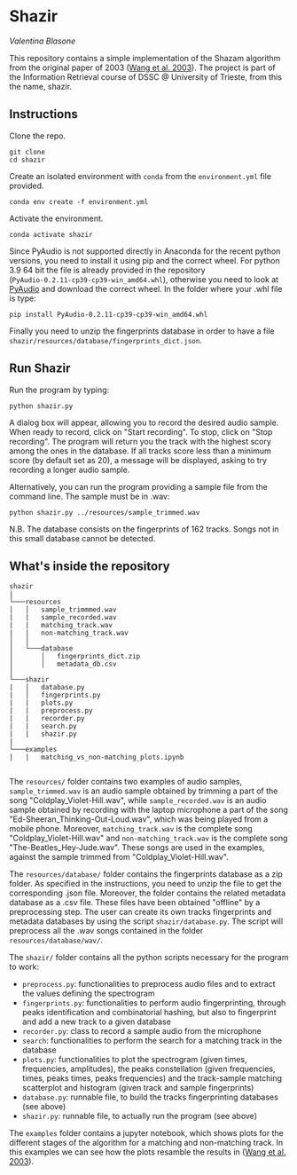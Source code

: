 Shazir
============
*Valentina Blasone*

This repository contains a simple implementation of the Shazam algorithm from the original paper of 2003 ([Wang et al. 2003](https://www.researchgate.net/publication/220723446_An_Industrial_Strength_Audio_Search_Algorithm)). The project is part of the Information Retrieval course of DSSC @ University of Trieste, from this the name, shazir.

Instructions
------------

Clone the repo.

    git clone 
    cd shazir

Create an isolated environment with `conda` from the `environment.yml` file provided.

    conda env create -f environment.yml

Activate the environment.

    conda activate shazir

Since PyAudio is not supported directly in Anaconda for the recent python versions, you need to install it using pip and the correct wheel. For python 3.9 64 bit the file is already provided in the repository (`PyAudio‑0.2.11‑cp39‑cp39‑win_amd64.whl`), otherwise you need to look at [PyAudio](https://www.lfd.uci.edu/~gohlke/pythonlibs/#pyaudio) and download the correct wheel. In the folder where your .whl file is type:

    pip install PyAudio‑0.2.11‑cp39‑cp39‑win_amd64.whl 
    
Finally you need to unzip the fingerprints database in order to have a file `shazir/resources/database/fingerprints_dict.json`.
   

Run Shazir
--------------------

Run the program by typing:
    
    python shazir.py

A dialog box will appear, allowing you to record the desired audio sample. When ready to record, click on "Start recording". To stop, click on "Stop recording". The program will return you the track with the highest scory among the ones in the database. If all tracks score less than a minimum score (by default set as 20), a message will be displayed, asking to try recording a longer audio sample.

Alternatively, you can run the program providing a sample file from the command line. The sample must be in .wav:

    python shazir.py ../resources/sample_trimmed.wav

N.B. The database consists on the fingerprints of 162 tracks. Songs not in this small database cannot be detected.


What's inside the repository
--------------------

```
shazir  
|
└───resources
│   │   sample_trimmmed.wav
|   |   sample_recorded.wav
|   |   matching_track.wav
|   |   non-matching_track.wav
│   │
│   └───database
│       │   fingerprints_dict.zip
│       │   metadata_db.csv
│   
└───shazir
|   │   database.py
|   │   fingerprints.py
|   |   plots.py
|   |   preprocess.py
|   |   recorder.py
|   |   search.py
|   |   shazir.py
|
└───examples
|   |   matching_vs_non-matching_plots.ipynb
    
```

The `resources/` folder contains two examples of audio samples, `sample_trimmed.wav` is an audio sample obtained by trimming a part of the song "Coldplay_Violet-Hill.wav",
while `sample_recorded.wav` is an audio sample obtained by recording with the laptop microphone a part of the song "Ed-Sheeran_Thinking-Out-Loud.wav", which was being played  from a mobile phone. Moreover, `matching_track.wav` is the complete song "Coldplay_Violet-Hill.wav" and `non-matching_track.wav` is the complete song "The-Beatles_Hey-Jude.wav". These songs are used in the examples, against the sample trimmed from "Coldplay_Violet-Hill.wav".

The `resources/database/` folder contains the fingerprints database as a zip folder. As specified in the instructions, you need to unzip the file to get the corresponding .json file. Moreover, the folder contains the related metadata database as a .csv file. These files have been obtained "offline" by a preprocessing step. The user can create its own tracks fingerprints and metadata databases by using the script `shazir/database.py`. The script will preprocess all the .wav songs contained in the folder `resources/database/wav/`.

The `shazir/` folder contains all the python scripts necessary for the program to work:

- `preprocess.py`: functionalities to preprocess audio files and to extract the values defining the spectrogram 
- `fingerprints.py`: functionalities to perform audio fingerprinting, through peaks identification and combinatorial hashing, but also to fingerprint and add a new track to a given database
- `recorder.py`: class to record a sample audio from the microphone
- `search`: functionalities to perform the search for a matching track in the database
- `plots.py`: functionalities to plot the spectrogram (given times, frequencies, amplitudes), the peaks constellation (given frequencies, times, peaks times, peaks frequencies) and the track-sample matching scatterplot and histogram (given track and sample fingerprints)
- `database.py`: runnable file, to build the tracks fingerprinting databases (see above)
- `shazir.py`: runnable file, to actually run the program (see above)

The `examples` folder contains a jupyter notebook, which shows plots for the different stages of the algorithm for a matching and non-matching track. In this examples we can see how the plots resamble the results in ([Wang et al. 2003](https://www.researchgate.net/publication/220723446_An_Industrial_Strength_Audio_Search_Algorithm)).

